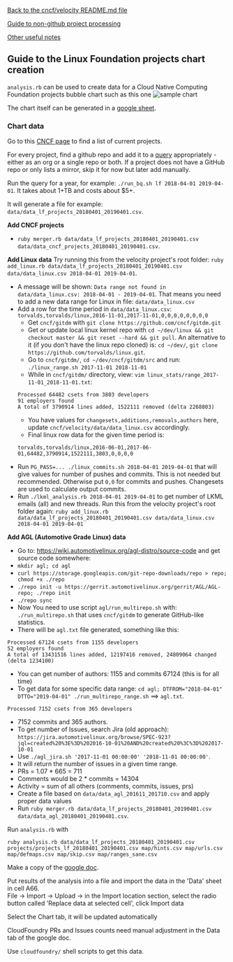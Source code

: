 [Back to the cncf/velocity README.md file](../README.md)

[Guide to non-github project processing](non_github_repositories.md)

[Other useful notes](other_notes.md)

## Guide to the Linux Foundation projects chart creation

`analysis.rb` can be used to create data for a Cloud Native Computing Foundation projects bubble chart such as this one
![sample chart](./linuxfoundation_chart_example.png?raw=true "CNCF projects")

The chart itself can be generated in a [google sheet](https://docs.google.com/spreadsheets/d/16LBeKR0HQU-5m8pwHvYCPiyo3KiU8VWbwXFCaYk9q48/edit?usp=sharing).

### Chart data
Go to this [CNCF page](https://www.linuxfoundation.org/projects/) to find a list of current projects.

For every project, find a github repo and add it to a [query](BigQuery/velocity_lf.sql) appropriately - either as an org or a single repo or both. If a project does not have a GitHub repo or only lists a mirror, skip it for now but later add manually.

Run the query for a year, for example: `./run_bq.sh lf 2018-04-01 2019-04-01`. It takes about 1+TB and costs about $5+.

It will generate a file for example: `data/data_lf_projects_20180401_20190401.csv`.

<b>Add CNCF projects</b>
- `ruby merger.rb data/data_lf_projects_20180401_20190401.csv data/data_cncf_projects_20180401_20190401.csv`.


<b>Add Linux data</b>
Try running this from the velocity project's root folder:
`ruby add_linux.rb data/data_lf_projects_20180401_20190401.csv data/data_linux.csv 2018-04-01 2019-04-01`.
- A message will be shown: `Data range not found in data/data_linux.csv: 2018-04-01 - 2019-04-01`. That means you need to add a new data range for Linux in file: `data/data_linux.csv`
- Add a row for the time period in `data/data_linux.csv`: `torvalds,torvalds/linux,2016-11-01,2017-11-01,0,0,0,0,0,0,0,0`
	- Get `cncf/gitdm` with `git clone https://github.com/cncf/gitdm.git`
	- Get or update local linux kernel repo with `cd ~/dev/linux && git checkout master && git reset --hard && git pull`. An alternative to it (if you don't have the linux repo cloned) is: `cd ~/dev/`, `git clone https://github.com/torvalds/linux.git`.
	- Go to `cncf/gitdm/`, `cd ~/dev/cncf/gitdm/src` and run: `./linux_range.sh 2017-11-01 2018-11-01`
	- While in `cncf/gitdm/` directory, view: `vim linux_stats/range_2017-11-01_2018-11-01.txt`:
	```
	Processed 64482 csets from 3803 developers
	91 employers found
	A total of 3790914 lines added, 1522111 removed (delta 2268803)
	```
	- You have values for `changesets,additions,removals,authors` here, update `cncf/velocity/data/data_linux.csv` accordingly.
	- Final linux row data for the given time period is:
	```
	torvalds,torvalds/linux,2016-06-01,2017-06-01,64482,3790914,1522111,3803,0,0,0,0
	```
- Run `PG_PASS=... ./linux_commits.sh 2018-04-01 2019-04-01` that will give values for number of pushes and commits. This is not needed but recommended. Otherwise put `0,0` for commits and pushes. Changesets are used to calculate output commits.
- Run `./lkml_analysis.rb 2018-04-01 2019-04-01` to get number of LKML emails (all) and new threads.
Run this from the velocity project's root folder again:
`ruby add_linux.rb data/data_lf_projects_20180401_20190401.csv data/data_linux.csv 2018-04-01 2019-04-01`


<b>Add AGL (Automotive Grade Linux) data</b>
- Go to: https://wiki.automotivelinux.org/agl-distro/source-code and get source code somewhere:
- `mkdir agl; cd agl`
- `curl https://storage.googleapis.com/git-repo-downloads/repo > repo; chmod +x ./repo`
- `./repo init -u https://gerrit.automotivelinux.org/gerrit/AGL/AGL-repo; ./repo init`
- `./repo sync`
- Now You need to use script `agl/run_multirepo.sh` with: `./run_multirepo.sh` that uses `cncf/gitdm` to generate GitHub-like statistics.
- There will be `agl.txt` file generated, something like this:
```
Processed 67124 csets from 1155 developers
52 employers found
A total of 13431516 lines added, 12197416 removed, 24809064 changed (delta 1234100)
```
- You can get number of authors: 1155 and commits 67124 (this is for all time)
- To get data for some specific data range: `cd agl; DTFROM="2018-04-01" DTTO="2019-04-01" ./run_multirepo_range.sh` ==> `agl.txt`.
```
Processed 7152 csets from 365 developers
```
- 7152 commits and 365 authors.
- To get number of Issues, search Jira (old approach): `https://jira.automotivelinux.org/browse/SPEC-923?jql=created%20%3E%3D%202016-10-01%20AND%20created%20%3C%3D%202017-10-01`
- Use `./agl_jira.sh '2017-11-01 00:00:00' '2018-11-01 00:00:00'`.
- It will return the number of issues in a given time range.
- PRs = 1.07 * 665 = 711
- Comments would be 2 * commits = 14304
- Activity = sum of all others (comments, commits, issues, prs)
- Create a file based on `data/data_agl_201611_201710.csv` and apply proper data values
- Run `ruby merger.rb data/data_lf_projects_20180401_20190401.csv data/data_agl_20180401_20190401.csv`.

Run `analysis.rb` with
```
ruby analysis.rb data/data_lf_projects_20180401_20190401.csv projects/projects_lf_20180401_20190401.csv map/hints.csv map/urls.csv map/defmaps.csv map/skip.csv map/ranges_sane.csv
```

Make a copy of the [google doc](https://docs.google.com/spreadsheets/d/16LBeKR0HQU-5m8pwHvYCPiyo3KiU8VWbwXFCaYk9q48/edit?usp=sharing).

Put results of the analysis into a file and import the data in the 'Data' sheet in cell A66. <br />
File -> Import -> Upload -> in the Import location section, select the radio button called 'Replace data at selected cell', click Import data

Select the Chart tab, it will be updated automatically

CloudFoundry PRs and Issues counts need manual adjustment in the Data tab of the google doc.

Use `cloudfoundry/` shell scripts to get this data. 
